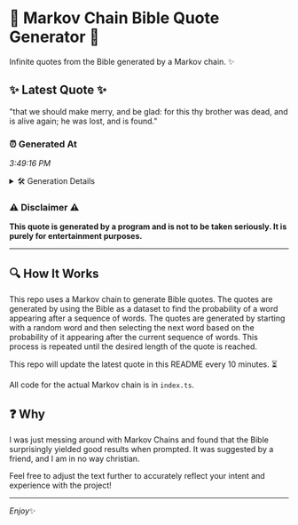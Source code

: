 # 📖 Markov Chain Bible Quote Generator 📖

Infinite quotes from the Bible generated by a Markov chain. ✨

## ✨ Latest Quote ✨
"that we should make merry, and be glad: for this thy brother was dead, and is alive again; he was lost, and is found."

### ⏰ Generated At
*3:49:16 PM*

<details>
    <summary>🛠️ Generation Details</summary>
    <p>
        <strong>🌱 Seed:</strong> that<br>
        <strong>🔄 Iterations:</strong> 23<br>
        <strong>📜 Context History:</strong><br>[ that ]: we<br>[ that, we ]: should<br>[ that, we, should ]: make<br>[ that, we, should, make ]: merry,<br>[ that, we, should, make, merry, ]: and<br>[ that, we, should, make, merry,, and ]: be<br>[ we, should, make, merry,, and, be ]: glad:<br>[ should, make, merry,, and, be, glad: ]: for<br>[ make, merry,, and, be, glad:, for ]: this<br>[ merry,, and, be, glad:, for, this ]: thy<br>[ and, be, glad:, for, this, thy ]: brother<br>[ be, glad:, for, this, thy, brother ]: was<br>[ glad:, for, this, thy, brother, was ]: dead,<br>[ for, this, thy, brother, was, dead, ]: and<br>[ this, thy, brother, was, dead,, and ]: is<br>[ thy, brother, was, dead,, and, is ]: alive<br>[ brother, was, dead,, and, is, alive ]: again;<br>[ was, dead,, and, is, alive, again; ]: he<br>[ dead,, and, is, alive, again;, he ]: was<br>[ and, is, alive, again;, he, was ]: lost,<br>[ is, alive, again;, he, was, lost, ]: and<br>[ alive, again;, he, was, lost,, and ]: is<br>[ again;, he, was, lost,, and, is ]: found.<br>
    </p>
</details>

### ⚠️ Disclaimer ⚠️
**This quote is generated by a program and is not to be taken seriously. It is purely for entertainment purposes.**

---

## 🔍 How It Works

This repo uses a Markov chain to generate Bible quotes. The quotes are generated by using the Bible as a dataset to find the probability of a word appearing after a sequence of words. The quotes are generated by starting with a random word and then selecting the next word based on the probability of it appearing after the current sequence of words. This process is repeated until the desired length of the quote is reached.

This repo will update the latest quote in this README every 10 minutes. ⏳

All code for the actual Markov chain is in `index.ts`.

## ❓ Why

I was just messing around with Markov Chains and found that the Bible surprisingly yielded good results when prompted. 
It was suggested by a friend, and I am in no way christian.

Feel free to adjust the text further to accurately reflect your intent and experience with the project!

---

*Enjoy*✨
